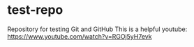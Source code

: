 # test-repo
Repository for testing Git and GitHub
This is a helpful youtube: https://www.youtube.com/watch?v=RGOj5yH7evk
